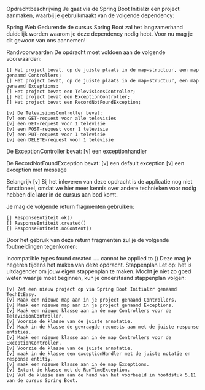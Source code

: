 
Opdrachtbeschrijving
Je gaat via de Spring Boot Initialzr een project aanmaken, waarbij je gebruikmaakt van de volgende dependency:

Spring Web
Gedurende de cursus Spring Boot zal het langzamerhand duidelijk worden waarom je deze dependency nodig hebt.
Voor nu mag je dit gewoon van ons aannemen!

Randvoorwaarden
De opdracht moet voldoen aan de volgende voorwaarden:

    [] Het project bevat, op de juiste plaats in de map-structuur, een map genaamd Controllers;
    [] Het project bevat, op de juiste plaats in de map-structuur, een map genaamd Exceptions;
    [] Het project bevat een TelevisionsController;
    [] Het project bevat een ExceptionController;
    [] Het project bevat een RecordNotFoundException;

    [v] De TelevisionsController bevat:
    [v] een GET-request voor alle televisies
    [v] een GET-request voor 1 televisie
    [v] een POST-request voor 1 televisie
    [v] een PUT-request voor 1 televisie
    [v] een DELETE-request voor 1 televisie

De ExceptionController bevat:
    [v] een exceptionhandler

De RecordNotFoundException bevat:
    [v] een default exception
    [v] een exception met message
    
Belangrijk
    [v] Bij het inleveren van deze opdracht is de applicatie nog niet functioneel, 
        omdat we hier meer kennis over andere technieken voor nodig hebben die later in de cursus aan bod komt.

Je mag de volgende return fragmenten gebruiken:

    [] ResponseEntiteit.ok()
    [] ResponseEntiteit.created()
    [] ResponseEntiteit.noContent()

Door het gebruik van deze return fragmenten zul je de volgende foutmeldingen tegenkomen:

incompatible types found
created .... cannot be applied to () Deze mag je negeren tijdens het maken van deze opdracht.
Stappenplan
Let op: het is uitdagender om jouw eigen stappenplan te maken. Mocht je niet zo goed weten waar je moet beginnen,
kun je onderstaand stappenplan volgen:

    [v] Zet een nieuw project op via Spring Boot Initialzr genaamd TechItEasy.
    [v] Maak een nieuwe map aan in je project genaamd Controllers.
    [v] Maak een nieuwe map aan in je project genaamd Exceptions.
    [v] Maak een nieuwe klasse aan in de map Controllers voor de TelevisionController.
    [v] Voorzie de klasse van de juiste annotatie.
    [v] Maak in de klasse de gevraagde requests aan met de juiste response entities.
    [v] Maak een nieuwe klasse aan in de map Controllers voor de ExceptionController.
    [v] Voorzie de klasse van de juiste annotatie.
    [v] maak in de klasse een exceptionHandler met de juiste notatie en response entitiy.
    [v] maak een nieuwe klasse aan in de map Exceptions.
    [v] Extent de klasse met de RunTimeException.
    [v] Vul de klasse aan aan de hand van het voorbeeld in hoofdstuk 5.11 van de cursus Spring Boot.